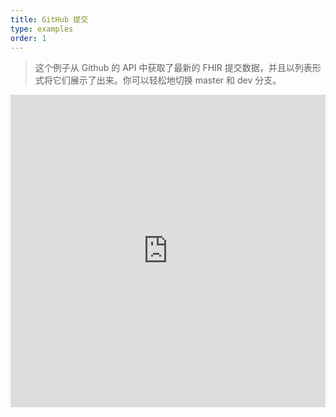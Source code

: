 ```yaml
---
title: GitHub 提交
type: examples
order: 1
---
```


> 这个例子从 Github 的 API 中获取了最新的 FHIR 提交数据，并且以列表形式将它们展示了出来。你可以轻松地切换 master 和 dev 分支。

<iframe width="100%" height="500" src="https://jsfiddle.net/yyx990803/c5g8xnar/embedded/result,html,js,css" allowfullscreen="allowfullscreen" frameborder="0"></iframe>
